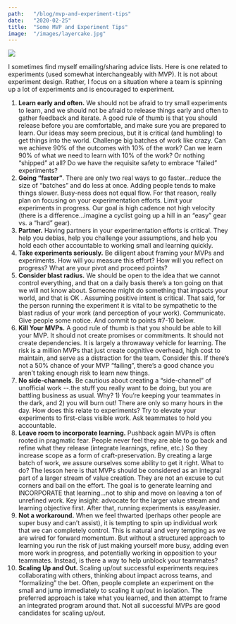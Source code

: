 ```yaml
---
path:	"/blog/mvp-and-experiment-tips"
date:	"2020-02-25"
title:	"Some MVP and Experiment Tips"
image:	"/images/layercake.jpg"
---
```




![](/images/layercake.jpg)

I sometimes find myself emailing/sharing advice lists. Here is one related to experiments (used somewhat interchangeably with MVP). It is not about experiment design. Rather, I focus on a situation where a team is spinning up a lot of experiments and is encouraged to experiment. 

1. **Learn early and often.** We should not be afraid to try small experiments to learn, and we should not be afraid to release things early and often to gather feedback and iterate. A good rule of thumb is that you should release before you are comfortable, and make sure you are prepared to learn. Our ideas may seem precious, but it is critical (and humbling) to get things into the world. Challenge big batches of work like crazy. Can we achieve 90% of the outcomes with 10% of the work? Can we learn 90% of what we need to learn with 10% of the work? Or nothing “shipped” at all? Do we have the requisite safety to embrace “failed” experiments?
2. **Going “faster”**. There are only two real ways to go faster…reduce the size of “batches” and do less at once. Adding people tends to make things slower. Busy-ness does not equal flow. For that reason, really plan on focusing on your experimentation efforts. Limit your experiments in progress. Our goal is high cadence not high velocity (there is a difference...imagine a cyclist going up a hill in an “easy” gear vs. a “hard” gear). 
3. **Partner.** Having partners in your experimentation efforts is critical. They help you debias, help you challenge your assumptions, and help you hold each other accountable to working small and learning quickly.
4. **Take experiments seriously.** Be diligent about framing your MVPs and experiments. How will you measure this effort? How will you reflect on progress? What are your pivot and proceed points? 
5. **Consider blast radius.** We should be open to the idea that we cannot control everything, and that on a daily basis there’s a ton going on that we will not know about. Someone might do something that impacts your world, and that is OK . Assuming positive intent is critical. That said, for the person running the experiment it is vital to be sympathetic to the blast radius of your work (and perception of your work). Communicate. Give people some notice. And commit to points #7-10 below.
6. **Kill Your MVPs.** A good rule of thumb is that you should be able to kill your MVP. It should not create promises or commitments. It should not create dependencies. It is largely a throwaway vehicle for learning. The risk is a million MVPs that just create cognitive overhead, high cost to maintain, and serve as a distraction for the team. Consider this. If there’s not a 50% chance of your MVP “failing”, there’s a good chance you aren’t taking enough risk to learn new things. 
7. **No side-channels.** Be cautious about creating a “side-channel” of unofficial work --.the stuff you really want to be doing, but you are battling business as usual. Why? 1) You’re keeping your teammates in the dark, and 2) you will burn out! There are only so many hours in the day. How does this relate to experiments? Try to elevate your experiments to first-class visible work. Ask teammates to hold you accountable.
8. **Leave room to incorporate learning.** Pushback again MVPs is often rooted in pragmatic fear. People never feel they are able to go back and refine what they release (integrate learnings, refine, etc.)  So they increase scope as a form of craft-preservation. By creating a large batch of work, we assure ourselves some ability to get it right. What to do? The lesson here is that MVPs should be considered as an integral part of a larger stream of value creation. They are not an excuse to cut corners and bail on the effort. The goal is to generate learning and INCORPORATE that learning...not to ship and move on leaving a ton of unrefined work. Key insight: advocate for the larger value stream and learning objective first. After that, running experiments is easy/easier.
9. **Not a workaround.** When we feel thwarted (perhaps other people are super busy and can’t assist), it is tempting to spin up individual work that we can completely control. This is natural and very tempting as we are wired for forward momentum. But without a structured approach to learning you run the risk of just making yourself more busy, adding even more work in progress, and potentially working in opposition to your teammates. Instead, is there a way to help unblock your teammates?
10. **Scaling Up and Out.** Scaling up/out successful experiments requires collaborating with others, thinking about impact across teams, and “formalizing” the bet. Often, people complete an experiment on the small and jump immediately to scaling it up/out in isolation. The preferred approach is take what you learned, and then attempt to frame an integrated program around that. Not all successful MVPs are good candidates for scaling up/out. 